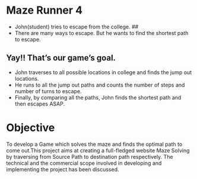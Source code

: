 # Maze Runner 4 #

 * John(student) tries to escape from the college. ## 
 * There are many ways to escape. But he wants to find the shortest path to escape.

## Yay!! That’s our game’s goal. ##

 * John traverses to all possible locations in college and finds the jump out locations. 
 * He runs to all the jump out paths and counts the number of steps and number of turns to escape.
 * Finally, by comparing all the paths, John finds the shortest path and then escapes ASAP.

# Objective

 To develop a Game which solves the maze and finds the optimal path to come out.This project aims at creating a full-fledged website Maze Solving by traversing from Source Path to destination path respectively. The technical and the commercial scope involved in developing and implementing the project has been discussed.
